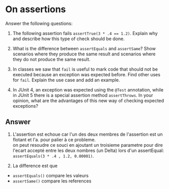 # On assertions

Answer the following questions:

1. The following assertion fails `assertTrue(3 * .4 == 1.2)`. Explain why and describe how this type of check should be done.

2. What is the difference between `assertEquals` and `assertSame`? Show scenarios where they produce the same result and scenarios where they do not produce the same result.

3. In classes we saw that `fail` is useful to mark code that should not be executed because an exception was expected before. Find other uses for `fail`. Explain the use case and add an example.

4. In JUnit 4, an exception was expected using the `@Test` annotation, while in JUnit 5 there is a special assertion method `assertThrows`. In your opinion, what are the advantages of this new way of checking expected exceptions?


## Answer
1. L'assertion est echoue car  l'un des deux membres de l'assertion est un flotant et l'a. pour palier à ce probleme.  
    on peut resoudre ce souci en ajoutant un troisieme parametre  pour dire l'ecart accepté entre les deux nombres (un Delta) lors d'un assertEqual: `assertEquals(3 * .4 , 1.2, 0.00001)`.

2. La difference est que 
 - `assertEquals()` compare les valeurs 
 - `assertSame()`   compare les references 
 
